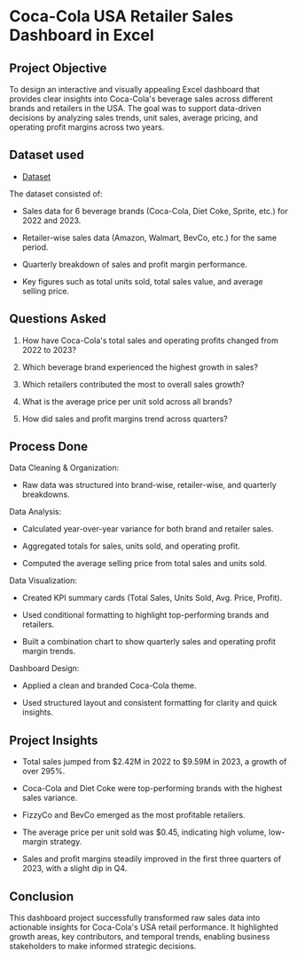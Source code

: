 # Coca-Cola USA Retailer Sales Dashboard in Excel
## Project Objective
To design an interactive and visually appealing Excel dashboard that provides clear insights into Coca-Cola's beverage sales across different brands and retailers in the USA. The goal was to support data-driven decisions by analyzing sales trends, unit sales, average pricing, and operating profit margins across two years.

## Dataset used
- <a href="https://github.com/yadhukrishna361/Data_Analysis_Excel_Dashboard/blob/main/Cococola_sales_insight%20.xlsx">Dataset</a>

The dataset consisted of:

- Sales data for 6 beverage brands (Coca-Cola, Diet Coke, Sprite, etc.) for 2022 and 2023.

- Retailer-wise sales data (Amazon, Walmart, BevCo, etc.) for the same period.

- Quarterly breakdown of sales and profit margin performance.

- Key figures such as total units sold, total sales value, and average selling price.

## Questions Asked

1. How have Coca-Cola's total sales and operating profits changed from 2022 to 2023?

2. Which beverage brand experienced the highest growth in sales?

3. Which retailers contributed the most to overall sales growth?

4. What is the average price per unit sold across all brands?

5. How did sales and profit margins trend across quarters?

## Process Done

Data Cleaning & Organization: 

 - Raw data was structured into brand-wise, retailer-wise, and quarterly breakdowns.

Data Analysis:

 - Calculated year-over-year variance for both brand and retailer sales.

 - Aggregated totals for sales, units sold, and operating profit.

 - Computed the average selling price from total sales and units sold.

Data Visualization:

 - Created KPI summary cards (Total Sales, Units Sold, Avg. Price, Profit).

 - Used conditional formatting to highlight top-performing brands and retailers.          

 - Built a combination chart to show quarterly sales and operating profit margin trends.

Dashboard Design:

 - Applied a clean and branded Coca-Cola theme.

 - Used structured layout and consistent formatting for clarity and quick insights.

## Project Insights

- Total sales jumped from $2.42M in 2022 to $9.59M in 2023, a growth of over 295%.

- Coca-Cola and Diet Coke were top-performing brands with the highest sales variance.

- FizzyCo and BevCo emerged as the most profitable retailers.

- The average price per unit sold was $0.45, indicating high volume, low-margin strategy.

- Sales and profit margins steadily improved in the first three quarters of 2023, with a slight dip in Q4.

## Conclusion
This dashboard project successfully transformed raw sales data into actionable insights for Coca-Cola's USA retail performance. It highlighted growth areas, key contributors, and temporal trends, enabling business stakeholders to make informed strategic decisions.
